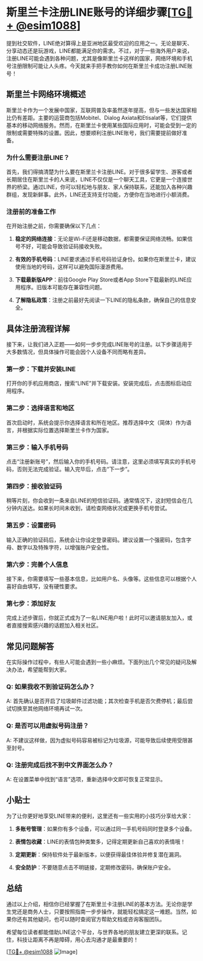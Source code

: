 # 斯里兰卡注册LINE账号的详细步骤[[TG💪+ @esim1088](https://t.me/s/esim1088)]

提到社交软件，LINE绝对算得上是亚洲地区最受欢迎的应用之一。无论是聊天、分享动态还是玩游戏，LINE都能满足你的需求。不过，对于一些海外用户来说，注册LINE可能会遇到各种问题，尤其是像斯里兰卡这样的国家，网络环境和手机号注册限制可能让人头疼。今天就来手把手教你如何在斯里兰卡成功注册LINE账号！

## 斯里兰卡网络环境概述

斯里兰卡作为一个发展中国家，互联网普及率虽然逐年提高，但与一些发达国家相比仍有差距。主要的运营商包括Mobitel、Dialog Axiata和Etisalat等，它们提供基本的移动网络服务。然而，在斯里兰卡使用某些国际应用时，可能会受到一定的限制或需要特殊的设置。因此，想要顺利注册LINE账号，我们需要提前做好准备。

### 为什么需要注册LINE？

首先，我们得搞清楚为什么要在斯里兰卡注册LINE。对于很多留学生、游客或者长期居住在斯里兰卡的人来说，LINE不仅仅是一个聊天工具，它更是一个连接世界的桥梁。通过LINE，你可以轻松地与朋友、家人保持联系，还能加入各种兴趣群组，发现新鲜事。此外，LINE还支持支付功能，方便你在当地进行小额消费。

### 注册前的准备工作

在开始注册之前，你需要确保以下几点：

1. **稳定的网络连接**：无论是Wi-Fi还是移动数据，都需要保证网络流畅。如果信号不好，可能会导致验证码接收失败。
   
2. **有效的手机号码**：LINE要求通过手机号码验证身份。如果你在斯里兰卡，建议使用当地的号码，这样可以避免国际漫游费用。

3. **下载最新版APP**：前往Google Play Store或者App Store下载最新的LINE应用程序。旧版本可能存在兼容性问题。

4. **了解隐私政策**：注册之前最好先阅读一下LINE的隐私条款，确保自己的信息安全。

## 具体注册流程详解

接下来，让我们进入正题——如何一步步完成LINE账号的注册。以下步骤适用于大多数情况，但具体操作可能会因个人设备不同而略有差异。

### 第一步：下载并安装LINE

打开你的手机应用商店，搜索“LINE”并下载安装。安装完成后，点击图标启动应用程序。

### 第二步：选择语言和地区

首次启动时，系统会提示你选择语言和所在地区。推荐选择中文（简体）作为语言，并根据实际位置选择斯里兰卡作为国家。

### 第三步：输入手机号码

点击“注册新账号”，然后输入你的手机号码。请注意，这里必须填写真实的手机号码，否则无法完成验证。输入完毕后，点击“下一步”。

### 第四步：接收验证码

稍等片刻，你会收到一条来自LINE的短信验证码。通常情况下，这封短信会在几分钟内送达。如果长时间未收到，请检查网络状况或更换手机号尝试。

### 第五步：设置密码

输入正确的验证码后，系统会让你设定登录密码。建议设置一个强密码，包含字母、数字以及特殊字符，以增强账户安全性。

### 第六步：完善个人信息

接下来，你需要填写一些基本信息，比如用户名、头像等。这些信息可以根据个人喜好自由填写，没有硬性要求。

### 第七步：添加好友

完成上述步骤后，你就正式成为了一名LINE用户啦！此时可以邀请朋友加入，或者直接搜索感兴趣的话题加入相关社区。

## 常见问题解答

在实际操作过程中，有些人可能会遇到一些小麻烦。下面列出几个常见的疑问及解决办法，希望能帮到大家。

### Q: 如果我收不到验证码怎么办？
A: 首先确认是否开启了垃圾邮件过滤功能；其次检查手机是否欠费停机；最后尝试切换至其他网络环境再试一次。

### Q: 是否可以用虚拟号码注册？
A: 不建议这样做，因为虚拟号码容易被标记为垃圾源，可能导致后续使用受限甚至封号。

### Q: 注册完成后找不到中文界面怎么办？
A: 在设置菜单中找到“语言”选项，重新选择中文即可恢复正常显示。

## 小贴士

为了让你更好地享受LINE带来的便利，这里还有一些实用的小技巧分享给大家：

1. **多账号管理**：如果你有多个设备，可以通过同一手机号码同时登录多个设备。
   
2. **表情包收藏**：LINE的表情包种类繁多，记得定期更新自己喜欢的表情哦！

3. **定期更新**：保持软件处于最新版本，以便获得最佳体验并修复潜在漏洞。

4. **安全防护**：不要随意点击不明链接，定期修改密码，确保账户安全。

## 总结

通过以上介绍，相信你已经掌握了在斯里兰卡注册LINE的基本方法。无论你是学生党还是商务人士，只要按照指南一步步操作，就能轻松搞定这一难题。当然，如果你还有其他疑问，也可以随时查阅官方帮助文档或咨询客服团队。

希望每位读者都能借助LINE这个平台，与世界各地的朋友建立更深的联系。记住，科技让距离不再是障碍，用心去沟通才是最重要的！

[[TG💪+ @esim1088](https://t.me/s/esim1088) ![Image](https://i.postimg.cc/4NQfJmqS/Snipaste-2025-05-13-00-14-12.png)]